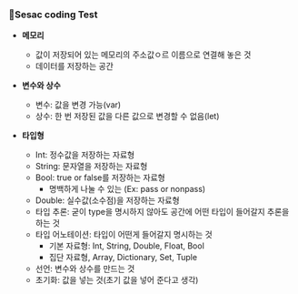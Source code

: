 ### 🍏Sesac coding Test


   - **메모리**
        - 값이 저장되어 있는 메모리의 주소값ㅇ르 이름으로 연결해 놓은 것
        - 데이터를 저장하는 공간</br>
        
   - **변수와 상수**
     - 변수: 값을 변경 가능(var)
     - 상수: 한 번 저장된 값을 다른 값으로 변경할 수 없음(let)

  - **타입형**
       - Int: 정수값을 저장하는 자료형
       - String: 문자열을 저장하는 자료형
       - Bool: true or false를 저장하는 자료형
            - 명백하게 나눌 수 있는 (Ex: pass or nonpass)
       - Double: 실수값(소수점)을 저장하는 자료형
       - 타입 추론: 굳이 type을 명시하지 않아도 공간에 어떤 타입이 들어갈지 추론을 하는 것
       - 타입 어노테이션: 타입이 어떤게 들어갈지 명시하는 것
          - 기본 자료형: Int, String, Double, Float, Bool
          - 집단 자료형, Array, Dictionary, Set, Tuple
       - 선언: 변수와 상수를 만드는 것
       - 초기화: 값을 넣는 것(초기 값을 넣어 준다고 생각)
